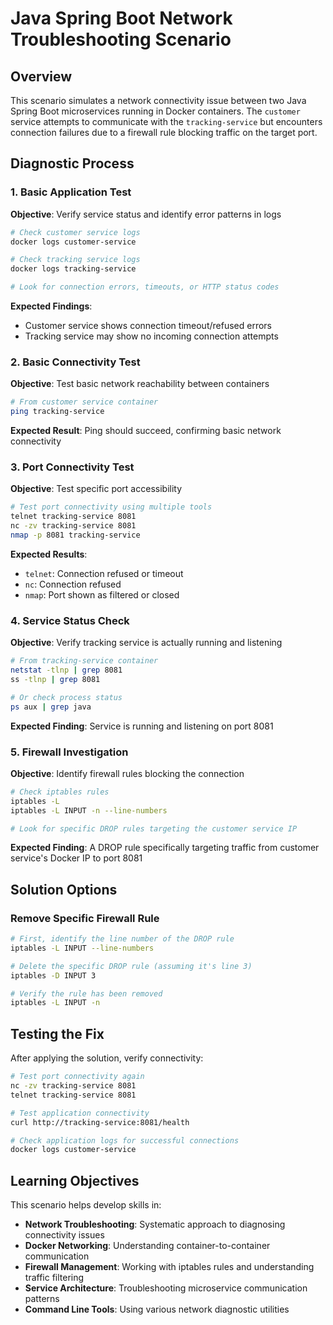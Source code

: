 # Java Spring Boot Network Troubleshooting Scenario

## Overview
This scenario simulates a network connectivity issue between two Java Spring Boot microservices running in Docker containers. The `customer` service attempts to communicate with the `tracking-service` but encounters connection failures due to a firewall rule blocking traffic on the target port.

## Diagnostic Process

### 1. Basic Application Test
**Objective**: Verify service status and identify error patterns in logs

```bash
# Check customer service logs
docker logs customer-service

# Check tracking service logs  
docker logs tracking-service

# Look for connection errors, timeouts, or HTTP status codes
```

**Expected Findings**:
- Customer service shows connection timeout/refused errors
- Tracking service may show no incoming connection attempts

### 2. Basic Connectivity Test
**Objective**: Test basic network reachability between containers

```bash
# From customer service container
ping tracking-service
```

**Expected Result**: Ping should succeed, confirming basic network connectivity

### 3. Port Connectivity Test
**Objective**: Test specific port accessibility

```bash
# Test port connectivity using multiple tools
telnet tracking-service 8081
nc -zv tracking-service 8081
nmap -p 8081 tracking-service
```

**Expected Results**:
- `telnet`: Connection refused or timeout
- `nc`: Connection refused
- `nmap`: Port shown as filtered or closed

### 4. Service Status Check
**Objective**: Verify tracking service is actually running and listening

```bash
# From tracking-service container
netstat -tlnp | grep 8081
ss -tlnp | grep 8081

# Or check process status
ps aux | grep java
```

**Expected Finding**: Service is running and listening on port 8081

### 5. Firewall Investigation
**Objective**: Identify firewall rules blocking the connection

```bash
# Check iptables rules
iptables -L
iptables -L INPUT -n --line-numbers

# Look for specific DROP rules targeting the customer service IP
```

**Expected Finding**: A DROP rule specifically targeting traffic from customer service's Docker IP to port 8081

## Solution Options

### Remove Specific Firewall Rule

```bash
# First, identify the line number of the DROP rule
iptables -L INPUT --line-numbers

# Delete the specific DROP rule (assuming it's line 3)
iptables -D INPUT 3

# Verify the rule has been removed
iptables -L INPUT -n
```

## Testing the Fix

After applying the solution, verify connectivity:

```bash
# Test port connectivity again
nc -zv tracking-service 8081
telnet tracking-service 8081

# Test application connectivity
curl http://tracking-service:8081/health

# Check application logs for successful connections
docker logs customer-service
```

## Learning Objectives

This scenario helps develop skills in:
- **Network Troubleshooting**: Systematic approach to diagnosing connectivity issues
- **Docker Networking**: Understanding container-to-container communication
- **Firewall Management**: Working with iptables rules and understanding traffic filtering
- **Service Architecture**: Troubleshooting microservice communication patterns
- **Command Line Tools**: Using various network diagnostic utilities

